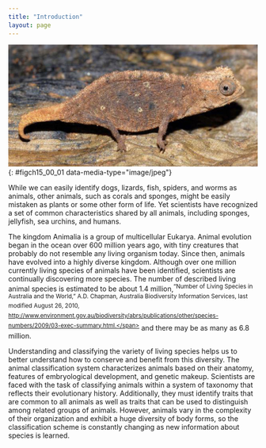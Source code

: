 ```yaml
---
title: "Introduction"
layout: page
---
```



<?cnx.eoc class="summary" title="Sections Summary"?>

<?cnx.eoc class="art-exercise" title="Art Connections"?>

<?cnx.eoc class="multiple-choice" title="Multiple Choice"?>

<?cnx.eoc class="free-response" title="Free Response"?>

 ![The photo shows a mottled brown chameleon that blends into the leaf it sits on.](../resources/Figure_15_00_01.jpg "The leaf chameleon (Brookesia micra) was discovered in northern Madagascar in 2012. At just over one inch long, it is the smallest known chameleon. (credit: modification of work by Frank Glaw, et al., PLOS)"){: #figch15_00_01 data-media-type="image/jpeg"}

While we can easily identify dogs, lizards, fish, spiders, and worms as animals, other animals, such as corals and sponges, might be easily mistaken as plants or some other form of life. Yet scientists have recognized a set of common characteristics shared by all animals, including sponges, jellyfish, sea urchins, and humans.

The kingdom Animalia is a group of multicellular Eukarya. Animal evolution began in the ocean over 600 million years ago, with tiny creatures that probably do not resemble any living organism today. Since then, animals have evolved into a highly diverse kingdom. Although over one million currently living species of animals have been identified, scientists are continually discovering more species. The number of described living animal species is estimated to be about 1.4 million,<sup><span data-type="footnote">“Number of Living Species in Australia and the World,” A.D. Chapman, Australia Biodiversity Information Services, last modified August 26, 2010, http://www.environment.gov.au/biodiversity/abrs/publications/other/species-numbers/2009/03-exec-summary.html.</span></sup> and there may be as many as 6.8 million.

Understanding and classifying the variety of living species helps us to better understand how to conserve and benefit from this diversity. The animal classification system characterizes animals based on their anatomy, features of embryological development, and genetic makeup. Scientists are faced with the task of classifying animals within a system of taxonomy that reflects their evolutionary history. Additionally, they must identify traits that are common to all animals as well as traits that can be used to distinguish among related groups of animals. However, animals vary in the complexity of their organization and exhibit a huge diversity of body forms, so the classification scheme is constantly changing as new information about species is learned.


